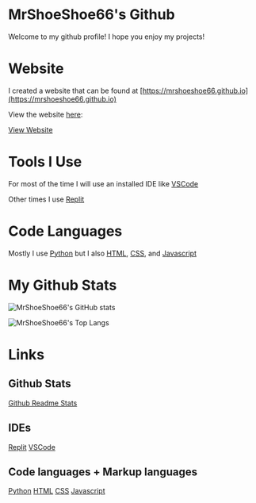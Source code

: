 # MrShoeShoe66's Github

Welcome to my github profile! I hope you enjoy my projects!

# Website

I created a website that can be found at [https://mrshoeshoe66.github.io](https://mrshoeshoe66.github.io)

View the website [here](https://mrshoeshoe66.github.io):

[View Website](https://mrshoeshoe66.github.io)


# Tools I Use

For most of the time I will use an installed IDE like [VSCode](https://code.visualstudio.com/)

Other times I use [Replit](https://repl.it)

# Code Languages

Mostly I use [Python](https://python.org) but I also [HTML](https://html.com), [CSS](https://html.com), and [Javascript](https://javascript.com/)

# My Github Stats 

![MrShoeShoe66's GitHub stats](https://github-readme-stats.vercel.app/api?username=MrShoeShoe66&show_icons=true&bg_color=30,e96443,904e95&title_color=fff&text_color=fff&theme=react)

![MrShoeShoe66's Top Langs](https://github-readme-stats.vercel.app/api/top-langs/?username=MrShoeShoe66&show_icons=true&bg_color=30,e96443,904e95&title_color=fff&text_color=fff)

# Links

## Github Stats

[Github Readme Stats](https://github.com/anuraghazra/github-readme-stats)

## IDEs

[Replit](https://repl.it) [VSCode](https://code.visualstudio.com/)

## Code languages + Markup languages

[Python](https://python.org) [HTML](https://html.com) [CSS](https://html.com) [Javascript](https://javascript.com/)
